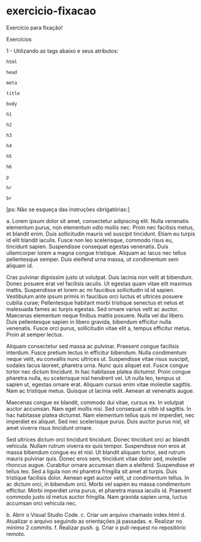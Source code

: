 # exercicio-fixacao
Exercício para fixação!

Exercícios

1 - Utilizando as tags abaixo e seus atributos:

    html

    head

    meta

    title

    body

    h1

    h2

    h3

    h4
    
    h5
    
    h6

    p

    hr
    
    br

[ps:  Não se esqueça das instruções obrigatórias:]

a.	Lorem ipsum dolor sit amet, consectetur adipiscing elit. Nulla venenatis elementum purus, non elementum odio mollis nec. Proin nec facilisis metus, et blandit enim. Duis sollicitudin mauris vel suscipit tincidunt. Etiam eu turpis id elit blandit iaculis. Fusce non leo scelerisque, commodo risus eu, tincidunt sapien. Suspendisse consequat egestas venenatis. Duis ullamcorper lorem a magna congue tristique. Aliquam ac lacus nec tellus pellentesque semper. Duis eleifend urna massa, ut condimentum sem aliquam id. 

Cras pulvinar dignissim justo ut volutpat. Duis lacinia non velit at bibendum. Donec posuere erat vel facilisis iaculis. Ut egestas quam vitae elit maximus mattis. Suspendisse et lorem ac mi faucibus sollicitudin id id sapien. Vestibulum ante ipsum primis in faucibus orci luctus et ultrices posuere cubilia curae; Pellentesque habitant morbi tristique senectus et netus et malesuada fames ac turpis egestas. Sed ornare varius velit ac auctor. Maecenas elementum neque finibus mattis posuere. Nulla vel dui libero. Duis pellentesque sapien in libero gravida, bibendum efficitur nulla venenatis. Fusce orci purus, sollicitudin vitae elit a, tempus efficitur metus. Proin at semper lectus. 

Aliquam consectetur sed massa ac pulvinar. Praesent congue facilisis interdum. Fusce pretium lectus in efficitur bibendum. Nulla condimentum neque velit, eu convallis nunc ultrices ut. Suspendisse vitae risus suscipit, sodales lacus laoreet, pharetra urna. Nunc quis aliquet est. Fusce congue tortor nec dictum tincidunt. In hac habitasse platea dictumst. Proin congue pharetra nulla, eu scelerisque nisl hendrerit vel. Ut nulla leo, tempus ut sapien ut, egestas ornare erat. Aliquam cursus enim vitae molestie sagittis. Nam ac tristique metus. Quisque ut lacinia velit. Aenean at venenatis augue. 

Maecenas congue ex blandit, commodo dui vitae, cursus ex. In volutpat auctor accumsan. Nam eget mollis nisi. Sed consequat a nibh id sagittis. In hac habitasse platea dictumst. Nam elementum tellus quis mi imperdiet, nec imperdiet ex aliquet. Sed nec scelerisque purus. Duis auctor purus nisl, sit amet viverra risus tincidunt ornare. 

Sed ultrices dictum orci tincidunt tincidunt. Donec tincidunt orci ac blandit vehicula. Nullam rutrum viverra ex quis tempor. Suspendisse non eros at massa bibendum congue eu et nisl. Ut blandit aliquam tortor, sed rutrum mauris pulvinar quis. Donec eros sem, tincidunt vitae dolor sed, molestie rhoncus augue. Curabitur ornare accumsan diam a eleifend. Suspendisse et tellus leo. Sed a ligula non mi pharetra fringilla sit amet at turpis. Duis tristique facilisis dolor. Aenean eget auctor velit, ut condimentum tellus. In ac dictum orci, in bibendum orci. Morbi vel sapien eu massa condimentum efficitur. Morbi imperdiet urna purus, et pharetra massa iaculis id. Praesent commodo justo id metus auctor fringilla. Nam gravida sapien urna, luctus accumsan orci vehicula nec. 

b. Abrir o Visual Studio Code.
c. Criar um arquivo chamado index.html
d. Atualizar o arquivo seguindo as orientações já passadas.
e. Realizar no mínimo 2 commits.
f. Realizar push.
g. Criar o pull-request no repositório remoto.

